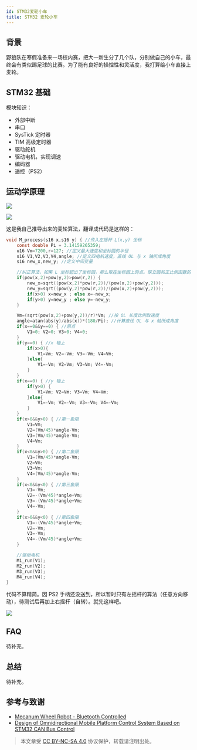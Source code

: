 ```yaml
---
id: STM32麦轮小车
title: STM32 麦轮小车
---
```


## 背景

野狼队在寒假准备来一场校内赛，把大一新生分了几个队，分别做自己的小车，最终会有类似踢足球的比赛。为了能有良好的操控性和灵活度，我打算给小车直接上麦轮。

## STM32 基础

模块知识：

- 外部中断
- 串口
- SysTick 定时器
- TIM 高级定时器
- 驱动舵机
- 驱动电机，实现调速
- 编码器
- 遥控（PS2）

## 运动学原理

![](https://cos.wiki-power.com/img/麦轮。png)

![](https://cos.wiki-power.com/img/麦轮角度。png)

这是我自己推导出来的麦轮算法，翻译成代码是这样的：

```c
void M_process(s16 x,s16 y) { //传入左摇杆 L(x,y) 坐标
    const double Pi = 3.14159265359;
    u16 Vm=7200,r=127; //定义最大速度和坐标圆的半径
    s16 V1,V2,V3,V4,angle; //定义四电机速度，直线 OL 与 x 轴所成角度
    s16 new_x,new_y; //定义中间变量

    //纠正算法，如果 L 坐标超出了坐标圆，那么取在坐标圆上的点。联立圆和正比例函数的方程
    if(pow(x,2)+pow(y,2)>pow(r,2)) {
        new_x=sqrt((pow(x,2)*pow(r,2))/(pow(x,2)+pow(y,2)));
        new_y=sqrt((pow(y,2)*pow(r,2))/(pow(x,2)+pow(y,2)));
        if(x>0) x=new_x ; else x=-new_x;
        if(y>0) y=new_y ; else y=-new_y;
    }

    Vm=(sqrt(pow(x,2)+pow(y,2))/r)*Vm; //按 OL 长度比例取速度
    angle=atan(abs(y)/abs(x))*(180/Pi); //计算直线 OL 与 x 轴所成角度
    if(x==0&&y==0) { //原点
        V1=0; V2=0; V3=0; V4=0;
    }
    if(y==0) { //x 轴上
        if(x>0){
            V1=Vm; V2=-Vm; V3=-Vm; V4=Vm;
        }else{
            V1=-Vm; V2=Vm; V3=Vm; V4=-Vm;
        }
    }
    if(x==0) { //y 轴上
        if(y>0) {
            V1=Vm; V2=Vm; V3=Vm; V4=Vm;
        }else{
            V1=-Vm; V2=-Vm; V3=-Vm; V4=-Vm;
        }
    }
    if(x>0&&y>0) { //第一象限
        V1=Vm;
        V2=(Vm/45)*angle-Vm;
        V3=(Vm/45)*angle-Vm;
        V4=Vm;
    }
    if(x<0&&y>0) { //第二象限
        V1=(Vm/45)*angle-Vm;
        V2=Vm;
        V3=Vm;
        V4=(Vm/45)*angle-Vm;
    }
    if(x<0&&y<0) { //第三象限
        V1=-Vm;
        V2=-(Vm/45)*angle+Vm;
        V3=-(Vm/45)*angle+Vm;
        V4=-Vm;
    }
    if(x>0&&y<0) { //第四象限
        V1=-(Vm/45)*angle+Vm;
        V2=-Vm;
        V3=-Vm;
        V4=-(Vm/45)*angle+Vm;
    }

    //驱动电机
    M1_run(V1);
    M2_run(V2);
    M3_run(V3);
    M4_run(V4);
}
```

代码不算精简。因 PS2 手柄还没送到，所以暂时只有左摇杆的算法（任意方向移动），待测试后再加上右摇杆（自转）。就先这样吧。

![](https://cos.wiki-power.com/img/小车预览%20.jpg)

## FAQ

待补充。

## 总结

待补充。

## 参考与致谢

- [Mecanum Wheel Robot - Bluetooth Controlled](https://www.instructables.com/id/Mecanum-wheel-robot-bluetooth-controlled/)
- [Design of Omnidirectional Mobile Platform Control System Based on STM32 CAN Bus Control](https://image.hanspub.org/Html/11-1540843_22169.htm)



> 本文章受 [CC BY-NC-SA 4.0](https://creativecommons.org/licenses/by/4.0/deed.zh) 协议保护，转载请注明出处。


